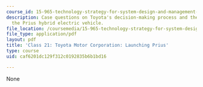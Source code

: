 ```yaml
---
course_id: 15-965-technology-strategy-for-system-design-and-management-spring-2009
description: Case questions on Toyota's decision-making process and the launch of
  the Prius hybrid electric vehicle.
file_location: /coursemedia/15-965-technology-strategy-for-system-design-and-management-spring-2009/caf6201dc129f312c0192835b6b1bd16_MIT15_965S09_case21.pdf
file_type: application/pdf
layout: pdf
title: 'Class 21: Toyota Motor Corporation: Launching Prius'
type: course
uid: caf6201dc129f312c0192835b6b1bd16

---
```

None